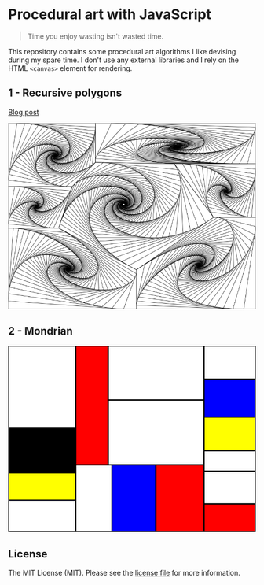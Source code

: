 # Procedural art with JavaScript

> Time you enjoy wasting isn't wasted time.

This repository contains some procedural art algorithms I like devising during my spare time. I don't use any external libraries and I rely on the HTML `<canvas>` element for rendering.

## 1 - Recursive polygons

[Blog post](https://maxhalford.github.io/blog/art-1/)

![1_recursive_polygons](screenshots/1_recursive_polygons.png)

## 2 - Mondrian

![2_mondrian](screenshots/2_mondrian.png)

## License

The MIT License (MIT). Please see the [license file](LICENSE) for more information.
